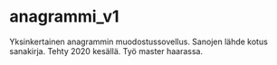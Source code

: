 # anagrammi_v1

Yksinkertainen anagrammin muodostussovellus. Sanojen lähde kotus sanakirja. Tehty 2020 kesällä. Työ master haarassa.
